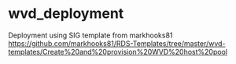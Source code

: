 # wvd_deployment
Deployment using SIG template from markhooks81
https://github.com/markhooks81/RDS-Templates/tree/master/wvd-templates/Create%20and%20provision%20WVD%20host%20pool
